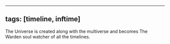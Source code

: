 


---
tags: [timeline, inftime]
---




<span 
	  class='ob-timelines' 
	  data-date='0' 
	  data-title='Universe Creation' 
	  data-class='orange' 
	  data-img = 'Base Info Folder/Images/Graphics/Creation.jpg' 
	  data-type='range' 
	  data-end='0'> 
	The Universe is created along with the multiverse and becomes The Warden soul watcher of all the timelines.
</span>
